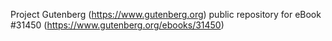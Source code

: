 Project Gutenberg (https://www.gutenberg.org) public repository for eBook #31450 (https://www.gutenberg.org/ebooks/31450)

